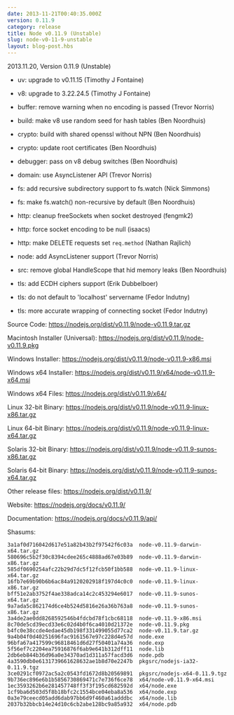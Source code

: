 ```yaml
---
date: 2013-11-21T00:40:35.000Z
version: 0.11.9
category: release
title: Node v0.11.9 (Unstable)
slug: node-v0-11-9-unstable
layout: blog-post.hbs
---
```


2013.11.20, Version 0.11.9 (Unstable)

* uv: upgrade to v0.11.15 (Timothy J Fontaine)

* v8: upgrade to 3.22.24.5 (Timothy J Fontaine)

* buffer: remove warning when no encoding is passed (Trevor Norris)

* build: make v8 use random seed for hash tables (Ben Noordhuis)

* crypto: build with shared openssl without NPN (Ben Noordhuis)

* crypto: update root certificates (Ben Noordhuis)

* debugger: pass on v8 debug switches (Ben Noordhuis)

* domain: use AsyncListener API (Trevor Norris)

* fs: add recursive subdirectory support to fs.watch (Nick Simmons)

* fs: make fs.watch() non-recursive by default (Ben Noordhuis)

* http: cleanup freeSockets when socket destroyed (fengmk2)

* http: force socket encoding to be null (isaacs)

* http: make DELETE requests set `req.method` (Nathan Rajlich)

* node: add AsyncListener support (Trevor Norris)

* src: remove global HandleScope that hid memory leaks (Ben Noordhuis)

* tls: add ECDH ciphers support (Erik Dubbelboer)

* tls: do not default to 'localhost' servername (Fedor Indutny)

* tls: more accurate wrapping of connecting socket (Fedor Indutny)

Source Code: https://nodejs.org/dist/v0.11.9/node-v0.11.9.tar.gz

Macintosh Installer (Universal): https://nodejs.org/dist/v0.11.9/node-v0.11.9.pkg

Windows Installer: https://nodejs.org/dist/v0.11.9/node-v0.11.9-x86.msi

Windows x64 Installer: https://nodejs.org/dist/v0.11.9/x64/node-v0.11.9-x64.msi

Windows x64 Files: https://nodejs.org/dist/v0.11.9/x64/

Linux 32-bit Binary: https://nodejs.org/dist/v0.11.9/node-v0.11.9-linux-x86.tar.gz

Linux 64-bit Binary: https://nodejs.org/dist/v0.11.9/node-v0.11.9-linux-x64.tar.gz

Solaris 32-bit Binary: https://nodejs.org/dist/v0.11.9/node-v0.11.9-sunos-x86.tar.gz

Solaris 64-bit Binary: https://nodejs.org/dist/v0.11.9/node-v0.11.9-sunos-x64.tar.gz

Other release files: https://nodejs.org/dist/v0.11.9/

Website: https://nodejs.org/docs/v0.11.9/

Documentation: https://nodejs.org/docs/v0.11.9/api/

Shasums:

```
3a1af0d716042d617e51a82b43b2f97542f6c03a  node-v0.11.9-darwin-x64.tar.gz
580696c5b2f30c8394cdee265c4888ad67e03b89  node-v0.11.9-darwin-x86.tar.gz
585df0690254afc22b29d7dc5f12fcb50f1bb588  node-v0.11.9-linux-x64.tar.gz
16fb7e69b90b6b6ac84a9120202918f197d4c0c0  node-v0.11.9-linux-x86.tar.gz
bff51e2ab3752f4ae338adca14c2c453294e6017  node-v0.11.9-sunos-x64.tar.gz
9a7ada5c862174d6ce4b524d5816e26a36b763a8  node-v0.11.9-sunos-x86.tar.gz
3a4de2ae0dd8268592546b4fdcbd78f1cbc68118  node-v0.11.9-x86.msi
8c70de5cd39ecd33e6c02d4b0f6ca4010d21372e  node-v0.11.9.pkg
b4fc0e38ccde4edae45db198f331499055d77ca2  node-v0.11.9.tar.gz
9a4b04f0d40251696fac9161567e97c228d4e57d  node.exe
96bfa67a417599c96818461d6d27f50401a74a36  node.exp
5f56ef7c2204ea75916876f6ab9e641b312dff11  node.lib
2db6eb844b36d96a0e34370ad1d311a57facd3d6  node.pdb
4a3590db0e6131739661628632ae1b8d70e2247b  pkgsrc/nodejs-ia32-0.11.9.tgz
3ce0291cf0972ac5a2c0543fd1672d8b20569891  pkgsrc/nodejs-x64-0.11.9.tgz
9b736ec896e6b1b5856730869471c7e736f6ce78  x64/node-v0.11.9-x64.msi
1ec3593262b6e281457748ff3f3f195cd682592d  x64/node.exe
1cf9ba6d503d5f8b18bfc2c1554bce04eba8a536  x64/node.exp
0a3e79ceecd05add6dab97bb6d9f460a61adddbc  x64/node.lib
2037b32bbcb14e24d10c6cb2abe128bc9a85a932  x64/node.pdb
```
